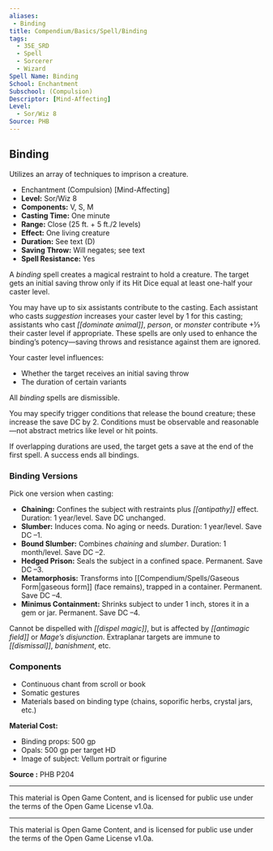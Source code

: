 ```yaml
---
aliases:
 - Binding
title: Compendium/Basics/Spell/Binding
tags: 
  - 35E_SRD
  - Spell
  - Sorcerer
  - Wizard
Spell Name: Binding
School: Enchantment
Subschool: (Compulsion)
Descriptor: [Mind-Affecting]
Level:
  - Sor/Wiz 8
Source: PHB
---
```


## Binding

Utilizes an array of techniques to imprison a creature.

*   Enchantment (Compulsion) [Mind-Affecting]
*   **Level:** Sor/Wiz 8
*   **Components:** V, S, M
*   **Casting Time:** One minute
*   **Range:** Close (25 ft. + 5 ft./2 levels)
*   **Effect:** One living creature
*   **Duration:** See text (D)
*   **Saving Throw:** Will negates; see text
*   **Spell Resistance:** Yes

A *binding* spell creates a magical restraint to hold a creature. The target gets an initial saving throw only if its Hit Dice equal at least one-half your caster level.

You may have up to six assistants contribute to the casting. Each assistant who casts *suggestion* increases your caster level by 1 for this casting; assistants who cast *[[dominate animal]]*, *person*, or *monster* contribute +⅓ their caster level if appropriate. These spells are only used to enhance the binding’s potency—saving throws and resistance against them are ignored.

Your caster level influences:
- Whether the target receives an initial saving throw
- The duration of certain variants

All *binding* spells are dismissible.

You may specify trigger conditions that release the bound creature; these increase the save DC by 2. Conditions must be observable and reasonable—not abstract metrics like level or hit points.

If overlapping durations are used, the target gets a save at the end of the first spell. A success ends all bindings.

### Binding Versions

Pick one version when casting:

- **Chaining:** Confines the subject with restraints plus *[[antipathy]]* effect. Duration: 1 year/level. Save DC unchanged.
- **Slumber:** Induces coma. No aging or needs. Duration: 1 year/level. Save DC –1.
- **Bound Slumber:** Combines *chaining* and *slumber*. Duration: 1 month/level. Save DC –2.
- **Hedged Prison:** Seals the subject in a confined space. Permanent. Save DC –3.
- **Metamorphosis:** Transforms into [[Compendium/Spells/Gaseous Form|gaseous form]] (face remains), trapped in a container. Permanent. Save DC –4.
- **Minimus Containment:** Shrinks subject to under 1 inch, stores it in a gem or jar. Permanent. Save DC –4.

Cannot be dispelled with *[[dispel magic]]*, but is affected by *[[antimagic field]]* or *Mage’s disjunction*. Extraplanar targets are immune to *[[dismissal]]*, *banishment*, etc.

### Components

- Continuous chant from scroll or book
- Somatic gestures
- Materials based on binding type (chains, soporific herbs, crystal jars, etc.)

**Material Cost:**  
- Binding props: 500 gp  
- Opals: 500 gp per target HD  
- Image of subject: Vellum portrait or figurine

**Source :** PHB P204

---

This material is Open Game Content, and is licensed for public use under  
the terms of the Open Game License v1.0a.

---

This material is Open Game Content, and is licensed for public use under the terms of the Open Game License v1.0a.
